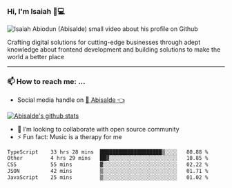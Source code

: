 ### Hi, I'm Isaiah 🌻💻

<img src="https://res.cloudinary.com/abisalde/image/upload/c_scale,h_311,w_816/v1616039512/Abisalde_github.gif" alt="Isaiah Abiodun (Abisalde) small video about his profile on Github">

Crafting digital solutions for cutting-edge businesses through adept knowledge about frontend development and building solutions to make the world a better place
<hr>

### 📫 How to reach me: ...
- Social media handle on <a href="https://twitter.com/abisalde">🔔  Abisalde   👈</a>


[![Abisalde's github stats](https://github-readme-stats.vercel.app/api?username=abisalde)](https://github.com/abisalde/github-readme-stats)

- 👯 I’m looking to collaborate with open source community
- ⚡ Fun fact: Music is a therapy for me


<!--
**abisalde/Abisalde** is a ✨ _special_ ✨ repository because its `README.md` (this file) appears on your GitHub profile.

Here are some ideas to get you started:


- 👯 I’m looking to collaborate with open source community
- 🤔 I’m looking for help with ...
- 💬 Ask me about ...
- 📫 How to reach me: ...
- 😄 Pronouns: ...
- ⚡ Fun fact: ...
-->

<!--START_SECTION:waka-->

```txt
TypeScript    33 hrs 28 mins  ████████████████████▒░░░░   80.88 %
Other         4 hrs 29 mins   ██▓░░░░░░░░░░░░░░░░░░░░░░   10.85 %
CSS           55 mins         ▓░░░░░░░░░░░░░░░░░░░░░░░░   02.22 %
JSON          42 mins         ▒░░░░░░░░░░░░░░░░░░░░░░░░   01.71 %
JavaScript    25 mins         ▒░░░░░░░░░░░░░░░░░░░░░░░░   01.02 %
```

<!--END_SECTION:waka-->

